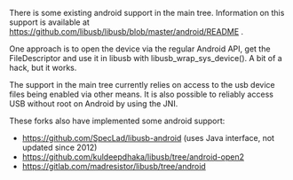 There is some existing android support in the main tree.  Information on this support is available at https://github.com/libusb/libusb/blob/master/android/README .

One approach is to open the device via the regular Android API, get the FileDescriptor and use it in libusb with libusb_wrap_sys_device(). A bit of a hack, but it works.

The support in the main tree currently relies on access to the usb device files being enabled via other means.  It is also possible to reliably access USB without root on Android by using the JNI.

These forks also have implemented some android support:

- https://github.com/SpecLad/libusb-android (uses Java interface, not updated since 2012)
- https://github.com/kuldeepdhaka/libusb/tree/android-open2
- https://gitlab.com/madresistor/libusb/tree/android